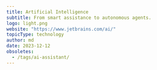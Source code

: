 ```yaml
---
title: Artificial Intelligence
subtitle: From smart assistance to autonomous agents.
logo: light.png
website: "https://www.jetbrains.com/ai/"
topicType: technology
author: md
date: 2023-12-12
obsoletes:
  - /tags/ai-assistant/
---
```

